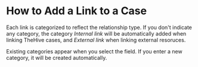 # How to Add a Link to a Case

Each link is categorized to reflect the relationship type. If you don't indicate any category, the category *Internal link* will be automatically added when linking TheHive cases, and *External link* when linking external resoruces.

Existing categories appear when you select the field. If you enter a new category, it will be created automatically.